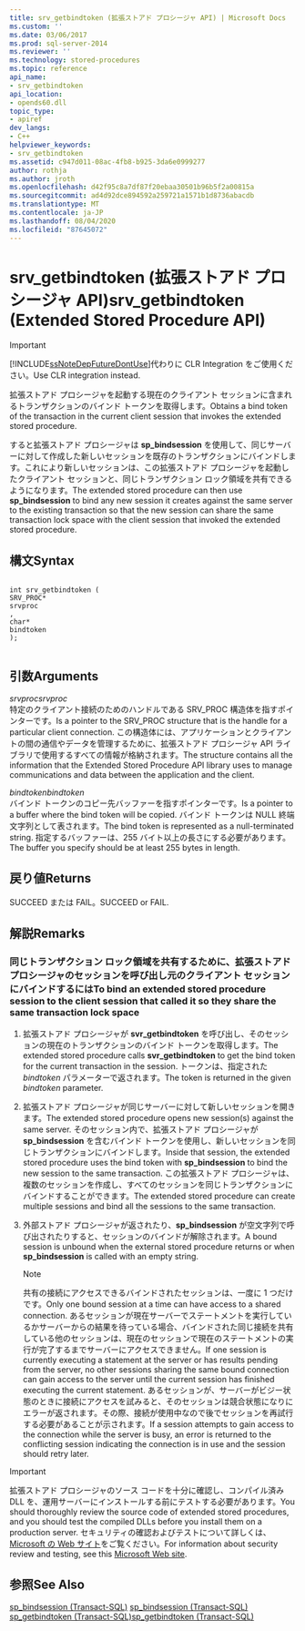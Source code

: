```yaml
---
title: srv_getbindtoken (拡張ストアド プロシージャ API) | Microsoft Docs
ms.custom: ''
ms.date: 03/06/2017
ms.prod: sql-server-2014
ms.reviewer: ''
ms.technology: stored-procedures
ms.topic: reference
api_name:
- srv_getbindtoken
api_location:
- opends60.dll
topic_type:
- apiref
dev_langs:
- C++
helpviewer_keywords:
- srv_getbindtoken
ms.assetid: c947d011-08ac-4fb8-b925-3da6e0999277
author: rothja
ms.author: jroth
ms.openlocfilehash: d42f95c8a7df87f20ebaa30501b96b5f2a00815a
ms.sourcegitcommit: ad4d92dce894592a259721a1571b1d8736abacdb
ms.translationtype: MT
ms.contentlocale: ja-JP
ms.lasthandoff: 08/04/2020
ms.locfileid: "87645072"
---
```

# <a name="srv_getbindtoken-extended-stored-procedure-api"></a><span data-ttu-id="58763-102">srv_getbindtoken (拡張ストアド プロシージャ API)</span><span class="sxs-lookup"><span data-stu-id="58763-102">srv_getbindtoken (Extended Stored Procedure API)</span></span>
    
> [!IMPORTANT]  
>  [!INCLUDE[ssNoteDepFutureDontUse](../../includes/ssnotedepfuturedontuse-md.md)]<span data-ttu-id="58763-103">代わりに CLR Integration をご使用ください。</span><span class="sxs-lookup"><span data-stu-id="58763-103">Use CLR integration instead.</span></span>  
  
 <span data-ttu-id="58763-104">拡張ストアド プロシージャを起動する現在のクライアント セッションに含まれるトランザクションのバインド トークンを取得します。</span><span class="sxs-lookup"><span data-stu-id="58763-104">Obtains a bind token of the transaction in the current client session that invokes the extended stored procedure.</span></span>  
  
 <span data-ttu-id="58763-105">すると拡張ストアド プロシージャは **sp_bindsession** を使用して、同じサーバーに対して作成した新しいセッションを既存のトランザクションにバインドします。これにより新しいセッションは、この拡張ストアド プロシージャを起動したクライアント セッションと、同じトランザクション ロック領域を共有できるようになります。</span><span class="sxs-lookup"><span data-stu-id="58763-105">The extended stored procedure can then use **sp_bindsession** to bind any new session it creates against the same server to the existing transaction so that the new session can share the same transaction lock space with the client session that invoked the extended stored procedure.</span></span>  
  
## <a name="syntax"></a><span data-ttu-id="58763-106">構文</span><span class="sxs-lookup"><span data-stu-id="58763-106">Syntax</span></span>  
  
```  
  
int srv_getbindtoken (  
SRV_PROC*  
srvproc  
,  
char*  
bindtoken  
);  
  
```  
  
## <a name="arguments"></a><span data-ttu-id="58763-107">引数</span><span class="sxs-lookup"><span data-stu-id="58763-107">Arguments</span></span>  
 <span data-ttu-id="58763-108">*srvproc*</span><span class="sxs-lookup"><span data-stu-id="58763-108">*srvproc*</span></span>  
 <span data-ttu-id="58763-109">特定のクライアント接続のためのハンドルである SRV_PROC 構造体を指すポインターです。</span><span class="sxs-lookup"><span data-stu-id="58763-109">Is a pointer to the SRV_PROC structure that is the handle for a particular client connection.</span></span> <span data-ttu-id="58763-110">この構造体には、アプリケーションとクライアントの間の通信やデータを管理するために、拡張ストアド プロシージャ API ライブラリで使用するすべての情報が格納されます。</span><span class="sxs-lookup"><span data-stu-id="58763-110">The structure contains all the information that the Extended Stored Procedure API library uses to manage communications and data between the application and the client.</span></span>  
  
 <span data-ttu-id="58763-111">*bindtoken*</span><span class="sxs-lookup"><span data-stu-id="58763-111">*bindtoken*</span></span>  
 <span data-ttu-id="58763-112">バインド トークンのコピー先バッファーを指すポインターです。</span><span class="sxs-lookup"><span data-stu-id="58763-112">Is a pointer to a buffer where the bind token will be copied.</span></span> <span data-ttu-id="58763-113">バインド トークンは NULL 終端文字列として表されます。</span><span class="sxs-lookup"><span data-stu-id="58763-113">The bind token is represented as a null-terminated string.</span></span> <span data-ttu-id="58763-114">指定するバッファーは、255 バイト以上の長さにする必要があります。</span><span class="sxs-lookup"><span data-stu-id="58763-114">The buffer you specify should be at least 255 bytes in length.</span></span>  
  
## <a name="returns"></a><span data-ttu-id="58763-115">戻り値</span><span class="sxs-lookup"><span data-stu-id="58763-115">Returns</span></span>  
 <span data-ttu-id="58763-116">SUCCEED または FAIL。</span><span class="sxs-lookup"><span data-stu-id="58763-116">SUCCEED or FAIL.</span></span>  
  
## <a name="remarks"></a><span data-ttu-id="58763-117">解説</span><span class="sxs-lookup"><span data-stu-id="58763-117">Remarks</span></span>  
  
### <a name="to-bind-an-extended-stored-procedure-session-to-the-client-session-that-called-it-so-they-share-the-same-transaction-lock-space"></a><span data-ttu-id="58763-118">同じトランザクション ロック領域を共有するために、拡張ストアド プロシージャのセッションを呼び出し元のクライアント セッションにバインドするには</span><span class="sxs-lookup"><span data-stu-id="58763-118">To bind an extended stored procedure session to the client session that called it so they share the same transaction lock space</span></span>  
  
1.  <span data-ttu-id="58763-119">拡張ストアド プロシージャが **svr_getbindtoken** を呼び出し、そのセッションの現在のトランザクションのバインド トークンを取得します。</span><span class="sxs-lookup"><span data-stu-id="58763-119">The extended stored procedure calls **svr_getbindtoken** to get the bind token for the current transaction in the session.</span></span> <span data-ttu-id="58763-120">トークンは、指定された *bindtoken* パラメーターで返されます。</span><span class="sxs-lookup"><span data-stu-id="58763-120">The token is returned in the given *bindtoken* parameter.</span></span>  
  
2.  <span data-ttu-id="58763-121">拡張ストアド プロシージャが同じサーバーに対して新しいセッションを開きます。</span><span class="sxs-lookup"><span data-stu-id="58763-121">The extended stored procedure opens new session(s) against the same server.</span></span> <span data-ttu-id="58763-122">そのセッション内で、拡張ストアド プロシージャが **sp_bindsession** を含むバインド トークンを使用し、新しいセッションを同じトランザクションにバインドします。</span><span class="sxs-lookup"><span data-stu-id="58763-122">Inside that session, the extended stored procedure uses the bind token with **sp_bindsession** to bind the new session to the same transaction.</span></span> <span data-ttu-id="58763-123">この拡張ストアド プロシージャは、複数のセッションを作成し、すべてのセッションを同じトランザクションにバインドすることができます。</span><span class="sxs-lookup"><span data-stu-id="58763-123">The extended stored procedure can create multiple sessions and bind all the sessions to the same transaction.</span></span>  
  
3.  <span data-ttu-id="58763-124">外部ストアド プロシージャが返されたり、**sp_bindsession** が空文字列で呼び出されたりすると、セッションのバインドが解除されます。</span><span class="sxs-lookup"><span data-stu-id="58763-124">A bound session is unbound when the external stored procedure returns or when **sp_bindsession** is called with an empty string.</span></span>  
  
    > [!NOTE]  
    >  <span data-ttu-id="58763-125">共有の接続にアクセスできるバインドされたセッションは、一度に 1 つだけです。</span><span class="sxs-lookup"><span data-stu-id="58763-125">Only one bound session at a time can have access to a shared connection.</span></span> <span data-ttu-id="58763-126">あるセッションが現在サーバーでステートメントを実行しているかサーバーからの結果を待っている場合、バインドされた同じ接続を共有している他のセッションは、現在のセッションで現在のステートメントの実行が完了するまでサーバーにアクセスできません。</span><span class="sxs-lookup"><span data-stu-id="58763-126">If one session is currently executing a statement at the server or has results pending from the server, no other sessions sharing the same bound connection can gain access to the server until the current session has finished executing the current statement.</span></span> <span data-ttu-id="58763-127">あるセッションが、サーバーがビジー状態のときに接続にアクセスを試みると、そのセッションは競合状態になりにエラーが返されます。その際、接続が使用中なので後でセッションを再試行する必要があることが示されます。</span><span class="sxs-lookup"><span data-stu-id="58763-127">If a session attempts to gain access to the connection while the server is busy, an error is returned to the conflicting session indicating the connection is in use and the session should retry later.</span></span>  
  
> [!IMPORTANT]  
>  <span data-ttu-id="58763-128">拡張ストアド プロシージャのソース コードを十分に確認し、コンパイル済み DLL を、運用サーバーにインストールする前にテストする必要があります。</span><span class="sxs-lookup"><span data-stu-id="58763-128">You should thoroughly review the source code of extended stored procedures, and you should test the compiled DLLs before you install them on a production server.</span></span> <span data-ttu-id="58763-129">セキュリティの確認およびテストについて詳しくは、[Microsoft の Web サイト](https://go.microsoft.com/fwlink/?LinkID=54761&amp;clcid=0x409https://msdn.microsoft.com/security/)をご覧ください。</span><span class="sxs-lookup"><span data-stu-id="58763-129">For information about security review and testing, see this [Microsoft Web site](https://go.microsoft.com/fwlink/?LinkID=54761&amp;clcid=0x409https://msdn.microsoft.com/security/).</span></span>  
  
## <a name="see-also"></a><span data-ttu-id="58763-130">参照</span><span class="sxs-lookup"><span data-stu-id="58763-130">See Also</span></span>  
 <span data-ttu-id="58763-131">[sp_bindsession &#40;Transact-SQL&#41;](/sql/relational-databases/system-stored-procedures/sp-bindsession-transact-sql) </span><span class="sxs-lookup"><span data-stu-id="58763-131">[sp_bindsession &#40;Transact-SQL&#41;](/sql/relational-databases/system-stored-procedures/sp-bindsession-transact-sql) </span></span>  
 [<span data-ttu-id="58763-132">sp_getbindtoken &#40;Transact-SQL&#41;</span><span class="sxs-lookup"><span data-stu-id="58763-132">sp_getbindtoken &#40;Transact-SQL&#41;</span></span>](/sql/relational-databases/system-stored-procedures/sp-getbindtoken-transact-sql)  
  
  
